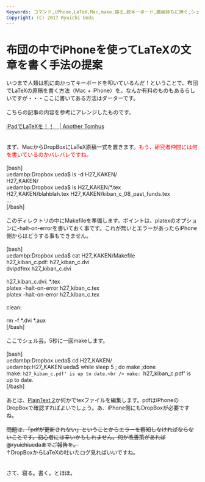 ```yaml
---
Keywords: コマンド,iPhone,LaTeX,Mac,make,寝る,脱キーボード,腰痛持ちに捧ぐ,シェル芸
Copyright: (C) 2017 Ryuichi Ueda
---
```


# 布団の中でiPhoneを使ってLaTeXの文章を書く手法の提案
いつまで人類は机に向かってキーボードを叩いているんだ！ということで、布団でLaTeXの原稿を書く方法（Mac + iPhone）を。なんか有料のものもあるらしいですが・・・ここに書いてある方法はダーターです。<br />
<br />
こちらの記事の内容を参考にアレンジしたものです。<br />
<br />
<a href="http://tomhus.blogspot.jp/2011/02/ipadlatex.html" target="_blank">iPadでLaTeXを！！　| Another Tomhus</a><br />
<br />
<br />
まず、MacからDropBoxにLaTeX原稿一式を置きます。<span style="color:red">もう、研究者仲間には何を書いているのかバレバレですね。</span><br />
<br />
[bash]<br />
uedambp:Dropbox ueda$ ls -d H27_KAKEN/<br />
H27_KAKEN/<br />
uedambp:Dropbox ueda$ ls H27_KAKEN/*.tex<br />
H27_KAKEN/blahblah.tex H27_KAKEN/kiban_c_08_past_funds.tex<br />
...<br />
[/bash]<br />
<br />
このディレクトリの中にMakefileを準備します。ポイントは、platexのオプションに-halt-on-errorを書いておく事です。これが無いとエラーがあったらiPhone側からはどうする事もできません。<br />
<br />
[bash]<br />
uedambp:Dropbox ueda$ cat H27_KAKEN/Makefile <br />
h27_kiban_c.pdf: h27_kiban_c.dvi<br />
	dvipdfmx h27_kiban_c.dvi<br />
<br />
h27_kiban_c.dvi: *.tex<br />
	platex -halt-on-error h27_kiban_c.tex<br />
	platex -halt-on-error h27_kiban_c.tex<br />
<br />
clean:<br />
<br />
	rm -f *.dvi *.aux<br />
[/bash]<br />
<br />
ここでシェル芸。5秒に一回makeします。<br />
<br />
[bash]<br />
uedambp:Dropbox ueda$ cd H27_KAKEN/<br />
uedambp:H27_KAKEN ueda$ while sleep 5 ; do make ;done<br />
make: `h27_kiban_c.pdf' is up to date.<br />
make: `h27_kiban_c.pdf' is up to date.<br />
[/bash]<br />
<br />
あとは、<a href="https://itunes.apple.com/jp/app/plaintext-2/id769101727?mt=8" target="_blank">PlainText 2</a>か何かでtexファイルを編集します。pdfはiPhoneのDropBoxで確認すればよいでしょう。あ、iPhone側にもDropBoxが必要ですね。<br />
<br />
<s>問題は、「pdfが更新されない」ということからエラーを察知しなければならないことです。初心者には辛いかもしれません。何か改善策があれば\@ryuichiuedaまでご報告を。</s><br />
↑DropBoxからLaTeXの吐いたログ見ればいいですね。<br />
<br />
<br />
さて、寝る。書く。とほほ。<br />
<br />
<br />
<br />

